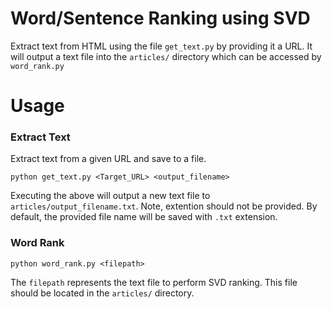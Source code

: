 # Word/Sentence Ranking using SVD

Extract text from HTML using the file `get_text.py` by providing it a URL. 
It will output a text file into the `articles/` directory which can be accessed by `word_rank.py`

# Usage 

### Extract Text
Extract text from a given URL and save to a file. 
```buildoutcfg
python get_text.py <Target_URL> <output_filename>
```

Executing the above will output a new text file to `articles/output_filename.txt`. Note, extention should not be provided. By default, the provided file name will be saved with `.txt` extension. 

### Word Rank
```buildoutcfg
python word_rank.py <filepath>
```

The `filepath` represents the text file to perform SVD ranking. This file should be located in the `articles/` directory.